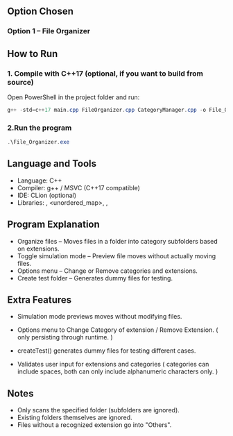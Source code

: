## Option Chosen

### Option 1 – File Organizer
## How to Run

### 1. Compile with C++17 (optional, if you want to build from source)
Open PowerShell in the project folder and run:

```powershell
g++ -std=c++17 main.cpp FileOrganizer.cpp CategoryManager.cpp -o File_Organizer.exe
```
### 2.Run the program

```powershell
.\File_Organizer.exe
``` 

## Language and Tools
- Language: C++
- Compiler: g++ / MSVC (C++17 compatible)
- IDE: CLion (optional)
- Libraries: <filesystem>, <unordered_map>, <iostream>, <fstream>

## Program Explanation
- Organize files – Moves files in a folder into category subfolders based on extensions.
- Toggle simulation mode – Preview file moves without actually moving files.
- Options menu – Change or Remove categories and extensions.
- Create test folder – Generates dummy files for testing.



## Extra Features
- Simulation mode previews moves without modifying files.

- Options menu to Change Category of extension / Remove Extension.
  ( only persisting through runtime. )

- createTest() generates dummy files for testing different cases.

- Validates user input for extensions and categories 
( categories can include spaces, both can only include alphanumeric characters only. )

## Notes
- Only scans the specified folder (subfolders are ignored).
- Existing folders themselves are ignored.
- Files without a recognized extension go into "Others".
